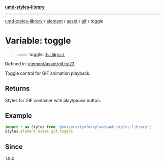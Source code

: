[**umd-styles-library**](../../../../../../README.md)

***

[umd-styles-library](../../../../../../modules.md) / [element](../../../../../README.md) / [asset](../../../README.md) / [gif](../README.md) / toggle

# Variable: toggle

> `const` **toggle**: [`JssObject`](../../../../../../utilities/namespaces/transform/type-aliases/JssObject.md)

Defined in: [element/asset/gif.ts:23](https://github.com/UMD-Digital/design-system/blob/ed6189804bf5f4c4fcbe5325b54aac33ac48d614/packages/styles/source/element/asset/gif.ts#L23)

Toggle control for GIF animation playback.

## Returns

Styles for GIF container with play/pause button.

## Example

```typescript
import * as Styles from '@universityofmaryland/web-styles-library';
Styles.element.asset.gif.toggle
```

## Since

1.8.0
